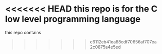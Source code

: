 <<<<<<< HEAD
this repo is for the C low level programming language
=======
this repo contains 
>>>>>>> c6112eb41ea88cdf70656af707ea2c0875a4e5ed
